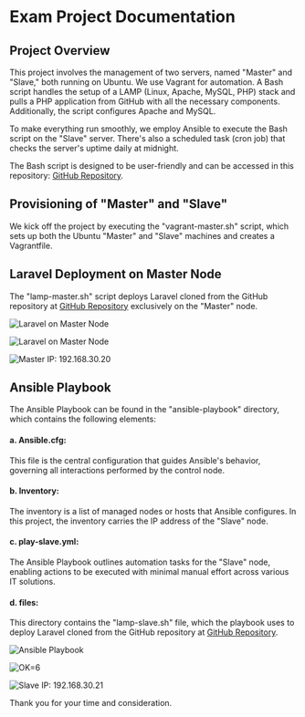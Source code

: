 # Exam Project Documentation

## Project Overview
This project involves the management of two servers, named "Master" and "Slave," both running on Ubuntu. We use Vagrant for automation. A Bash script handles the setup of a LAMP (Linux, Apache, MySQL, PHP) stack and pulls a PHP application from GitHub with all the necessary components. Additionally, the script configures Apache and MySQL.

To make everything run smoothly, we employ Ansible to execute the Bash script on the "Slave" server. There's also a scheduled task (cron job) that checks the server's uptime daily at midnight.

The Bash script is designed to be user-friendly and can be accessed in this repository: [GitHub Repository](https://github.com/TYDev01/Second-Semester-exam.git).

## Provisioning of "Master" and "Slave"
We kick off the project by executing the "vagrant-master.sh" script, which sets up both the Ubuntu "Master" and "Slave" machines and creates a Vagrantfile.

## Laravel Deployment on Master Node
The "lamp-master.sh" script deploys Laravel cloned from the GitHub repository at [GitHub Repository](https://github.com/laravel/laravel) exclusively on the "Master" node.

![Laravel on Master Node](<snapshots/successfully-install-laravel-and-all-dependencies.PNG>)

![Laravel on Master Node](<snapshots/laravel-successfully-installed.PNG>)

![Master IP: 192.168.30.20](<snapshots/laravel-page-with-master-IP-address.PNG>)

## Ansible Playbook
The Ansible Playbook can be found in the "ansible-playbook" directory, which contains the following elements:

#### a. Ansible.cfg:
This file is the central configuration that guides Ansible's behavior, governing all interactions performed by the control node.

#### b. Inventory:
The inventory is a list of managed nodes or hosts that Ansible configures. In this project, the inventory carries the IP address of the "Slave" node.

#### c. play-slave.yml:
The Ansible Playbook outlines automation tasks for the "Slave" node, enabling actions to be executed with minimal manual effort across various IT solutions.

#### d. files:
This directory contains the "lamp-slave.sh" file, which the playbook uses to deploy Laravel cloned from the GitHub repository at [GitHub Repository](https://github.com/laravel/laravel.git).

![Ansible Playbook](<snapshots/installation-of-Ansible-Playbook-to-Slave.PNG>)

![OK=6](<snapshots/continuation-of-Ansible-Playbook-to-Slave.PNG>)

![Slave IP: 192.168.30.21](<snapshots/laravel-page-with-slave-IP-address.PNG>)

Thank you for your time and consideration.